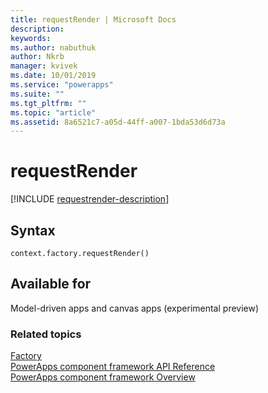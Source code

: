```yaml
---
title: requestRender | Microsoft Docs
description: 
keywords:
ms.author: nabuthuk
author: Nkrb
manager: kvivek
ms.date: 10/01/2019
ms.service: "powerapps"
ms.suite: ""
ms.tgt_pltfrm: ""
ms.topic: "article"
ms.assetid: 8a6521c7-a05d-44ff-a007-1bda53d6d73a
---
```


# requestRender

[!INCLUDE [requestrender-description](includes/requestrender-description.md)]

## Syntax

`context.factory.requestRender()`

## Available for 

Model-driven apps and canvas apps (experimental preview)

### Related topics

[Factory](../factory.md)<br/>
[PowerApps component framework API Reference](../../reference/index.md)<br/>
[PowerApps component framework Overview](../../overview.md)